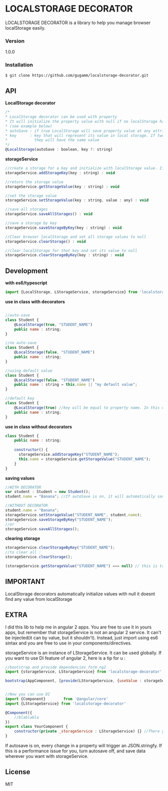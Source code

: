 # LOCALSTORAGE DECORATOR

LOCALSTORAGE DECORATOR is a library to help you manage browser localStorage easily.
### Version
1.0.0
### Installation

```sh
$ git clone https://github.com/gugamm/localstorage-decorator.git
```

API
----

**LocalStorage decorator**
```javascript
/*
* LocalStorage decorator can be used with property
* It will initialize the property value with null if no localStorage has been found. You can provide a default value
* (see example below)
* autoSave : if true LocalStorage will save property value at any attribution.
* key      : key that will represent its value in local storage. If two classes have two properties with same key,
*            they will have the same value
*/
@LocalStorage(autoSave : boolean, key ?: string)
```

**storageService**
```javascript
//create a storage for a key and initialize with localStorage value. If no value is found, then initialize with null
storageService.addStorageKey(key : string) : void

//return the storage value
storageService.getStorageValue(key : string) : void

//set the storage value
storageService.setStorageValue(key : string, value : any) : void

//save all storages
storageService.saveAllStorages() : void

//save a storage by key
storageService.saveStorageByKey(key : string) : void

//Clear browser localStorage and set all storage values to null
storageService.clearStorage() : void

//clear localStorage for that key and set its value to null
storageService.clearStorageByKey(key : string) : void
```

Development
----

**with es6/typescript**
```javascript
import {LocalStorage, LStorageService, storageService} from 'localstorage-decorator';
```

**use in class with decorators**
```javascript

//auto-save
class Student {
    @LocalStorage(true, "STUDENT_NAME")
    public name : string;
}

//no auto-save
class Student {
    @LocalStorage(false, "STUDENT_NAME")
    public name : string;
}

//using default value
class Student {
    @LocalStorage(false, "STUDENT_NAME")
    public name : string = this.name || "my default value";
}

//default key
class Student {
    @LocalStorage(true) //key will be equal to property name. In this case, "name"
    public name : string;
}
```

**use in class without decorators**
```javascript
class Student {
    public name : string;
    
    constructor() {
      storageService.addStorageKey("STUDENT_NAME");
      this.name = storageService.getStorageValue("STUDENT_NAME");
    }
}
```
**saving values**
```javascript
//WITH DECORATOR
var student : Student = new Student();
student.name = "Banana"; //If autoSave is on, it will automatically save. Otherwise, use storageService

//WITHOUT DECORATOR
student.name = "Banana";
storageService.setStorageValue("STUDENT_NAME", student.name);
storageService.saveStorageByKey("STUDENT_NAME");
//or
storageService.saveAllStorages();
```
**clearing storage**
```javascript
storageService.clearStorageByKey("STUDENT_NAME");
//to clear all :
storageService.clearStorage();

(storageService.getStorageValue("STUDENT_NAME") === null) // this is true now
```

IMPORTANT
----
LocalStorage decorators automatically initialize values with null it doesnt find any value from localStorage

EXTRA
----
I did this lib to help me in angular 2 apps. You are free to use it in yours apps, but remember that storageService is not an angular 2 service. It can't be injected(it can by value, but it shouldn't). Instead, just import using es6 sintax and you are free to use in your components/directives.

storageService is an instance of LStorageService. It can be used globally. If you want to use DI feature of angular 2, here is a tip for u :

```javascript
//bootstrap and provide dependencies form ng2
import {storageService, LStorageService} from 'localstorage-decorator';

bootstrap(AppComponent, [provide(LStorageService, {useValue : storageService})]);


//Now you can use DI
import {Component}        from '@angular/core'
import {LStorageService} from 'localstorage-decorator'

@Component({
	//blablabla
})
export class YourComponent {
	constructor(private _storageService : LStorageService) {} //There you go!
}
```


If autosave is on, every change in a property will trigger an JSON.stringfy. If this is a performance issue for you, turn autosave off, and save data wherever you want with storageService.

License
----

MIT

